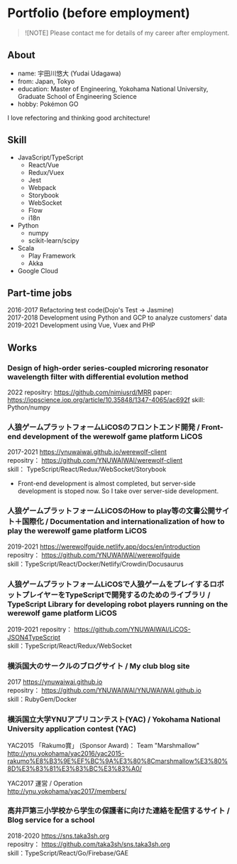 # Portfolio (before employment)

> ![NOTE] Please contact me for details of my career after employment.

## About
- name: 宇田川悠大 (Yudai Udagawa)
- from: Japan, Tokyo
- education: Master of Engineering, Yokohama National University, Graduate School of Engineering Science
- hobby: Pokémon GO

I love refectoring and thinking good architecture!

## Skill

- JavaScript/TypeScript
  - React/Vue
  - Redux/Vuex
  - Jest
  - Webpack
  - Storybook
  - WebSocket
  - Flow
  - i18n
- Python
  - numpy
  - scikit-learn/scipy
- Scala
  - Play Framework
  - Akka
- Google Cloud

## Part-time jobs

2016-2017 Refactoring test code(Dojo's Test -> Jasmine)  
2017-2018 Development using Python and GCP to analyze customers' data  
2019-2021 Development using Vue, Vuex and PHP

## Works

### Design of high-order series-coupled microring resonator wavelength filter with differential evolution method
2022
repositry: https://github.com/nimiusrd/MRR
paper: https://iopscience.iop.org/article/10.35848/1347-4065/ac692f
skill: Python/numpy

### 人狼ゲームプラットフォームLiCOSのフロントエンド開発 / Front-end development of the werewolf game platform LiCOS
2017-2021
https://ynuwaiwai.github.io/werewolf-client  
repositry：
https://github.com/YNUWAIWAI/werewolf-client  
skill：
TypeScript/React/Redux/WebSocket/Storybook  

* Front-end development is almost completed, but server-side development is stoped now. So I take over server-side development.

### 人狼ゲームプラットフォームLiCOSのHow to play等の文書公開サイト＋国際化 / Documentation and internationalization of how to play the werewolf game platform LiCOS
2019-2021
https://werewolfguide.netlify.app/docs/en/introduction  
repositry：
https://github.com/YNUWAIWAI/werewolfguide  
skill：TypeScript/React/Docker/Netlify/Crowdin/Docusaurus

### 人狼ゲームプラットフォームLiCOSで人狼ゲームをプレイするロボットプレイヤーをTypeScriptで開発するのためのライブラリ / TypeScript Library for developing robot players running on the werewolf game platform LiCOS
2019-2021
repositry：
https://github.com/YNUWAIWAI/LiCOS-JSON4TypeScript  
skill：TypeScript/React/Redux/WebSocket

### 横浜国大のサークルのブログサイト / My club blog site
2017
https://ynuwaiwai.github.io  
repositry：
https://github.com/YNUWAIWAI/YNUWAIWAI.github.io  
skill：RubyGem/Docker

### 横浜国立大学YNUアプリコンテスト(YAC) / Yokohama National University application contest (YAC)
YAC2015 「Rakumo賞」 (Sponsor Award)： Team "Marshmallow"  
http://ynu.yokohama/yac2016/yac2015-rakumo%E8%B3%9E%EF%BC%9A%E3%80%8Cmarshmallow%E3%80%8D%E3%83%81%E3%83%BC%E3%83%A0/  

YAC2017 運営 / Operation  
http://ynu.yokohama/yac2017/members/  

### 高井戸第三小学校から学生の保護者に向けた連絡を配信するサイト / Blog service for a school
2018-2020
https://sns.taka3sh.org  
repositry：
https://github.com/taka3sh/sns.taka3sh.org  
skill：TypeScript/React/Go/Firebase/GAE  
